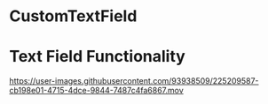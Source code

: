 # CustomTextField


# Text Field Functionality 
https://user-images.githubusercontent.com/93938509/225209587-cb198e01-4715-4dce-9844-7487c4fa6867.mov


